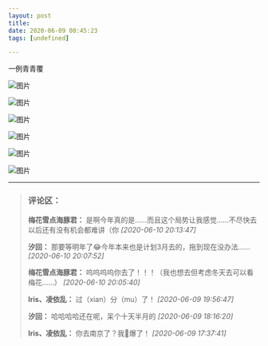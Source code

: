 ```yaml
---
layout: post
title: 
date: 2020-06-09 00:45:23
tags: [undefined]

---
```

一例青青覆


![图片](./img/YnZvamxBaTlBYXFjYXJaZDVXYTRONzg4YzFRcndwNXJBVmpwUUkwcUFhMjdaR2dQYVVFMTVRPT0.jpg)

![图片](./img/YnZvamxBaTlBYXFjYXJaZDVXYTROOE8zKzZ4c3U3cEwycXVwU0lpT0pDNXkxM1FWL0tTOGx3PT0.jpg)

![图片](./img/YnZvamxBaTlBYXFjYXJaZDVXYTROL0pnNXNUZGMySUhQdkFPbHhBa05ZcXZFUmhJUHZkNE9nPT0.jpg)

![图片](./img/YnZvamxBaTlBYXFjYXJaZDVXYTROd29zSXU1TnJJQU95Y3VyRkRVZHlWMnZpU2JLSmZ5LzBRPT0.jpg)

![图片](./img/YnZvamxBaTlBYXFjYXJaZDVXYTRON2dtSG5DeVgvK1FCdWVHMVI3ajg4bjRTVVRlN3I1RVJnPT0.jpg)

![图片](./img/YnZvamxBaTlBYXFjYXJaZDVXYTROeTYrU240QndzU3AwNXBIWXVzN2V3eEcraTdEclRpd0RnPT0.jpg)


---
> ### 评论区：
>**梅花雪点海豚君：** 是啊今年真的是……而且这个局势让我感觉……不尽快去以后还有没有机会都难讲（你  *[2020-06-10 20:13:47]*
>
>**汐回：** 那要等明年了😂今年本来也是计划3月去的，拖到现在没办法……  *[2020-06-10 20:07:52]*
>
>**梅花雪点海豚君：** 呜呜呜呜你去了！！！（我也想去但考虑冬天去可以看梅花……）  *[2020-06-10 20:05:40]*
>
>**Iris、凌依乱：** 过（xian）分（mu）了！  *[2020-06-09 19:56:47]*
>
>**汐回：** 哈哈哈哈还在呢，呆个十天半月的  *[2020-06-09 18:16:20]*
>
>**Iris、凌依乱：** 你去南京了？我🍋爆了！  *[2020-06-09 17:37:41]*
>
>